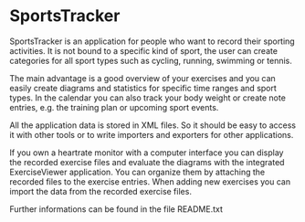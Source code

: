 SportsTracker
=============

SportsTracker is an application for people who want to record their
sporting activities. It is not bound to a specific kind of sport, the user
can create categories for all sport types such as cycling, running, 
swimming or tennis.

The main advantage is a good overview of your exercises and you can easily
create diagrams and statistics for specific time ranges and sport types. In 
the calendar you can also track your body weight or create note entries, e.g. 
the training plan or upcoming sport events.

All the application data is stored in XML files. So it should be easy to
access it with other tools or to write importers and exporters for other
applications.

If you own a heartrate monitor with a computer interface you can display
the recorded exercise files and evaluate the diagrams with the integrated
ExerciseViewer application. 
You can organize them by attaching the recorded files to the exercise 
entries. When adding new exercises you can import the data from the 
recorded exercise files.

Further informations can be found in the file README.txt
